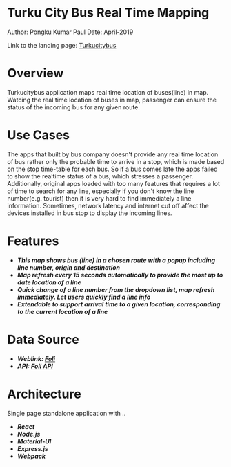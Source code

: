 # Turku City Bus Real Time Mapping
Author: Pongku Kumar Paul
Date: April-2019

Link to the landing page: [Turkucitybus](https://turkucitybus.netlify.com/)

Overview
=============
Turkucitybus application maps real time location of buses(line) in map. Watcing the real time location of buses in map, passenger can ensure the status of the incoming bus for any given route. 

Use Cases
=============
The apps that built by bus company doesn't provide any real time location of bus rather only the probable time to arrive in a stop, which is made based on the stop time-table for each bus. So if a bus comes late the apps failed to show the realtime status of a bus, which stresses a passenger. Additionally, original apps loaded with too many features that requires a lot of time to search for any line, especially if you don't know the line number(e.g. tourist) then it is very hard to find immediately a line information. Sometimes, network latency and internet cut off affect the devices installed in bus stop to display the incoming lines.

Features
=============
* ***This map shows bus (line) in a chosen route with a popup including line number, origin and destination***
* ***Map refresh every 15 seconds automatically to provide the most up to date location of a line***
* ***Quick change of a line number from the dropdown list, map refresh immediately. Let users quickly find a line info***
* ***Extendable to support arrival time to a given location, corresponding to the current location of a line***

Data Source
=============
* ***Weblink: [Foli](https://www.foli.fi/)***
* ***API: [Foli API](https://data.foli.fi/doc/index)***

Architecture
=============
Single page standalone application with ..
* ***React***
* ***Node.js***
* ***Material-UI***
* ***Express.js***
* ***Webpack***
